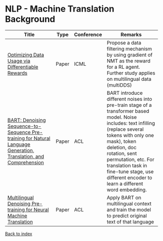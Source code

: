 # NLP - Machine Translation Background
|Title|Type|Conference|Remarks
|--|--|--|--|
|[Optimizing Data Usage via Differentiable Rewards](https://arxiv.org/pdf/1911.10088.pdf)|Paper|ICML|Propose a data filtering mechanism by using gradient of NMT as the reward for a RL agent. Further study applies on multilingual data (multiDDS)|
|[BART: Denoising Sequence-to-Sequence Pre-training for Natural Language Generation, Translation, and Comprehension](https://arxiv.org/pdf/1910.13461.pdf)|Paper|ACL|BART introduce different noises into pre-train stage of a transformer based model. Noise includes: text infilling (replace several tokens with only one mask), token deletion, doc rotation, sent permutation, etc. For translation task in fine-tune stage, use different encoder to learn a different word embedding.|
|[Multilingual Denoising Pre-training for Neural Machine Translation](https://arxiv.org/pdf/2001.08210.pdf)|Paper|ACL| Apply BART on multilingual context and train the model to predict original text of that language|


[Back to index](../../README.md)